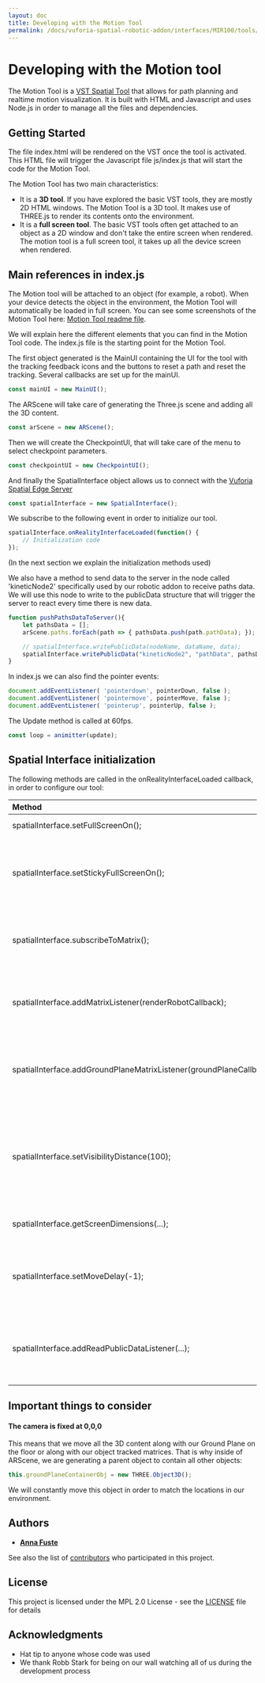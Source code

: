 ```yaml
---
layout: doc
title: Developing with the Motion Tool
permalink: /docs/vuforia-spatial-robotic-addon/interfaces/MIR100/tools/motion/motionToolDev
---
```


# Developing with the Motion tool

The Motion Tool is a [VST Spatial Tool](https://spatialtoolbox.vuforia.com/docs/use/spatial-tools) that allows for path planning and realtime motion visualization.
It is built with HTML and Javascript and uses Node.js in order to manage all the files and dependencies.

## Getting Started

The file index.html will be rendered on the VST once the tool is activated. 
This HTML file will trigger the Javascript file js/index.js that will start the code for the Motion Tool.

The Motion Tool has two main characteristics:

* It is a **3D tool**. If you have explored the basic VST tools, they are mostly 2D HTML windows. The Motion Tool is a 3D tool. 
It makes use of THREE.js to render its contents onto the environment.
* It is a **full screen tool**. The basic VST tools often get attached to an object as a 2D window and don't take the entire screen when rendered. 
The motion tool is a full screen tool, it takes up all the device screen when rendered.

## Main references in index.js

The Motion tool will be attached to an object (for example, a robot). When your device detects the object in the environment, the Motion Tool will automatically be loaded in full screen.
You can see some screenshots of the Motion Tool here: [Motion Tool readme file](motionTool.md).

We will explain here the different elements that you can find in the Motion Tool code. 
The index.js file is the starting point for the Motion Tool. 

The first object generated is the MainUI containing the UI for the tool with the tracking feedback icons and the buttons to reset a path and reset the tracking. Several callbacks are set up for the mainUI.

```js
const mainUI = new MainUI();
```

The ARScene will take care of generating the Three.js scene and adding all the 3D content.

```js
const arScene = new ARScene();
```

Then we will create the CheckpointUI, that will take care of the menu to select checkpoint parameters.
```js
const checkpointUI = new CheckpointUI();
```

And finally the SpatialInterface object allows us to connect with the [Vuforia Spatial Edge Server](https://github.com/ptcrealitylab/vuforia-spatial-edge-server)
```js
const spatialInterface = new SpatialInterface();
```

We subscribe to the following event in order to initialize our tool.

```js
spatialInterface.onRealityInterfaceLoaded(function() {
    // Initialization code
});
```

(In the next section we explain the initialization methods used)

We also have a method to send data to the server in the node called 'kineticNode2' specifically used by our robotic addon to receive paths data.
We will use this node to write to the publicData structure that will trigger the server to react every time there is new data.

```js
function pushPathsDataToServer(){
    let pathsData = [];
    arScene.paths.forEach(path => { pathsData.push(path.pathData); });

    // spatialInterface.writePublicData(nodeName, dataName, data);
    spatialInterface.writePublicData("kineticNode2", "pathData", pathsData);
}
```

In index.js we can also find the pointer events:
```js
document.addEventListener( 'pointerdown', pointerDown, false );
document.addEventListener( 'pointermove', pointerMove, false );
document.addEventListener( 'pointerup', pointerUp, false );
```

The Update method is called at 60fps.

```js
const loop = animitter(update);
```

## Spatial Interface initialization

The following methods are called in the onRealityInterfaceLoaded callback, in order to configure our tool:

| Method        | Explanation  |
|:------------- |:-------------|
| spatialInterface.setFullScreenOn();      | Set tool to full screen |
| spatialInterface.setStickyFullScreenOn();      | Set tool to sticky. It won't disappear if we loose tracking of our object|
| spatialInterface.subscribeToMatrix(); | Subscribe to data from matrices from objects and groundplane      |
| spatialInterface.addMatrixListener(renderRobotCallback); | Callback for when we receive matrix data from object tracked      |
| spatialInterface.addGroundPlaneMatrixListener(groundPlaneCallback); | Callback for when we receive matrix data from [Vuforia Ground Plane](https://library.vuforia.com/articles/Training/ground-plane-guide.html)     |
| spatialInterface.setVisibilityDistance(100); | We extend the visibility distance to 100 so that the tool does not disappear when getting further      |
| spatialInterface.getScreenDimensions(...); | Resize to screen dimensions      |
| spatialInterface.setMoveDelay(-1); | Keep pointer move active after some time of pointer down      |
| spatialInterface.addReadPublicDataListener(...); | This will allow us to add a listener for data from the edge server  |

## Important things to consider

#### The camera is fixed at 0,0,0
This means that we move all the 3D content along with our Ground Plane on the floor or along with our object tracked matrices.
That is why inside of ARScene, we are generating a parent object to contain all other objects:

```js
this.groundPlaneContainerObj = new THREE.Object3D();
```

We will constantly move this object in order to match the locations in our environment.

## Authors

* **[Anna Fuste](https://github.com/afustePTC)**

See also the list of [contributors](https://github.com/ptcrealitylab/vuforia-spatial-robotic-addon/graphs/contributors) who participated in this project.

## License

This project is licensed under the MPL 2.0 License - see the [LICENSE](../../../../LICENSE) file for details

## Acknowledgments

* Hat tip to anyone whose code was used
* We thank Robb Stark for being on our wall watching all of us during the development process

